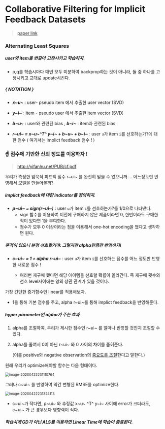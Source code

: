 # Collaborative Filtering for Implicit Feedback Datasets

> [paper link](http://yifanhu.net/PUB/cf.pdf)



### Alternating Least Squares

##### user와 item을 번갈아 고정시키고 학습하자.

* p,q를 학습시마다 매번 모두 미분하여 backprop하는 것이 아니라, 둘 중 하나를 고정시키고 교대로 update시킨다.



##### { *NOTATION* }

* ***x~u~*** : user- pseudo item 에서 추출한 user vector (SVD)

* ***y~i~*** : item - pseudo user 에서 추출한 item vector (SVD)

* ***b~u~*** : user와 관련된 bias , ***b~i~*** : item과 관련된 bias

* ***r~ui~ =  x~u~^T^ y~i~ + b~u~ + b~i~*** : user `u`가 item `i`를 선호하는가?에 대한 점수
  ( 여기서는 implict feedback 점수 ! )



### :point_up: 점수에 기반한 신뢰 정도를 이용하자 !

> http://yifanhu.net/PUB/cf.pdf

우리가 측정한 암묵적 피드백 점수 r~ui~ 를 완전히 믿을 수 없으니까 ... 어느정도만 반영해서 모델을 만들어볼까?



##### implict feedback에 대한 indicator를 정의하자.

* ***p~ui~ = sign(r~ui~)*** : user `u`가 item `i`를 선호하는가?를 1/0으로 나타낸다. 
  * sign 함수를 이용하여 이전에 구매하지 않은 제품이라면 0, 한번이라도 구매한 적이 있다면 1을 부여한다.
  * 점수가 모두 0 이상이라는 점을 이용해서 one-hot encoding을 했다고 생각하면 된다.



##### 흔적이 있으니 분명 선호할거야. 그렇지만 alpha만큼만 반영하자!

* ***c~ui~ =  1 + alpha  r~ui~*** : user `u`가 item `i`를 선호하는 점수를 어느 정도만 반영한 새로운 점수 !

  * 여러번 재구매 했다면 해당 아이템을 선호할 확률이 올라간다. 즉 재구매 횟수와 선호 level사이에는 양의 상관 관계가 있을 것이다.

가장 간단한 증가함수인 linear를 적용해보자.
    

  * 1을 통해 기본 점수를 주고, alpha  r~ui~를 통해 implict feedback을 반영해준다.



##### hyper parameter인 alpha가 주는 효과

1. alpha를 조절하여, 우리가 제시한 점수인 r~ui~ 를 얼마나 반영할 것인지 조절할 수 있다.

2. alpha를 줄여서 0이 아닌 r~ui~ 와 0 사이의 차이를 좁혀준다.

   (이를 positive와 negative observation의 <u>중요도를 조절</u>한다고 말한다.)



원래 우리가 optimize해야할 함수는 다음 형태이다.

<img src="../../fig/image-20200422231110764.png" alt="image-20200422231110764" style="zoom:80%;" />

그러나 c~ui~ 를 반영하여 약간 변형된 RMSE를 optimize한다.

<img src="../../fig/image-20200422231324113.png" alt="image-20200422231324113" style="zoom:80%;" />

* c~ui~가 작다면, p~ui~ 와 추정값 x~u~ ^T^ y~i~ 사이에 error가 크더라도, c~ui~ 가 큰 경우보다 영향력이 적다. 



##### 학습시에 GD가 아닌 ALS를 이용하면 Linear Time에 학습이 종료된다.



